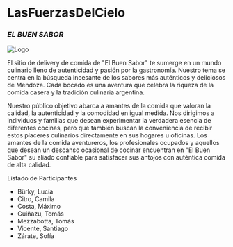 # LasFuerzasDelCielo

### ***EL BUEN SABOR***

![Logo](https://github.com/guinia/LasFuerzasDelCielo/assets/141883421/f440b64e-c4f2-4198-9568-e2561865b159)

El sitio de delivery de comida de "El Buen Sabor" te sumerge en un mundo culinario lleno de autenticidad y pasión por la gastronomía.
Nuestro tema se centra en la búsqueda incesante de los sabores más auténticos y deliciosos de Mendoza. Cada bocado es una aventura que celebra la riqueza de la comida casera y la tradición culinaria argentina.

Nuestro público objetivo abarca a amantes de la comida que valoran la calidad, la autenticidad y la comodidad en igual medida. Nos dirigimos a individuos y familias que desean experimentar la verdadera esencia
de diferentes cocinas, pero que también buscan la conveniencia de recibir estos placeres culinarios directamente en sus hogares u oficinas. Los amantes de la comida aventureros, los profesionales ocupados y aquellos
que desean un descanso ocasional de cocinar encuentran en "El Buen Sabor" su aliado confiable para satisfacer sus antojos con auténtica comida de alta calidad.

Listado de Participantes

- Bürky, Lucía
- Citro, Camila
- Costa, Máximo
- Guiñazu, Tomás
- Mezzabotta, Tomás
- Vicente, Santiago
- Zárate, Sofía
